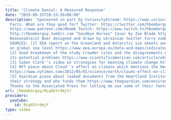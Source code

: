 ```yaml
---
title: 'Climate Denial: A Measured Response'
date: "2019-09-15T10:33:26+08:00"
description: 'Sponsored in part by CuriosityStream: https://www.curiositystream.com/hbomberguy
  Facts. What are they good for? Twitter: https://twitter.com/hbomberguy Patreon:
  https://www.patreon.com/Hbomb Twitch: https://www.twitch.tv/hbomberguy/ Tumblr:
  http://hbomberguy.tumblr.com "Goodbye Horses" Cover by Zoe Blade https://twitter.com/zoeblade
  Reasonableist Bear designed and drawn by ukrainian twitter furry number 12903123
  SOURCES: [1] EEA report on the Greenland and Antarctic ice sheets and their effect
  on global sea level https://www.eea.europa.eu/data-and-maps/indicators/greenland-ice-sheet-3/assessment
  [2] Good breakdown of the study Crowder cites and the disagreements with it and
  its potential problems https://www.scientificamerican.com/article/what-to-believe-in-antarctica-rsquo-s-great-ice-debate/
  [3] Simon Clark''s video on strategies for beating climate change https://youtu.be/GkbuV_a-rvs
  [4] NYT piece about Cloud''s effect on climate which mentions the Heartland Institute
  https://www.nytimes.com/2012/05/01/science/earth/clouds-effect-on-climate-change-is-last-bastion-for-dissenters.html
  [5] Guardian piece about leaked documents from the Heartland Institute revealing
  their strategy and who funds them https://www.theguardian.com/environment/2012/feb/15/leak-exposes-heartland-institute-climate
  Thanks to the Associated Press for letting me use some of their footage!'
url: /hbomberguy/RLqXkYrdmjY/
providers:
  youtube:
    id: RLqXkYrdmjY
type: video
---
```

